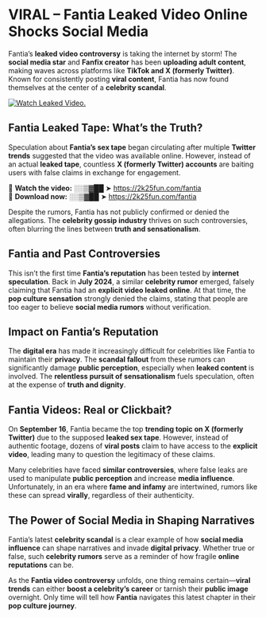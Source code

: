 # VIRAL – Fantia Leaked Video Online Shocks Social Media 

Fantia’s **leaked video controversy** is taking the internet by storm! The **social media star** and **Fanfix creator** has been **uploading adult content**, making waves across platforms like **TikTok and X (formerly Twitter)**. Known for consistently posting **viral content**, Fantia has now found themselves at the center of a **celebrity scandal**.  

[![Watch Leaked Video.](https://miro.medium.com/v2/resize:fit:828/format:webp/1*cilzJN44JGOrTw9NJCrNHA.gif "Watch Leaked Video")](https://2k25fun.com/fantia)

## **Fantia Leaked Tape: What’s the Truth?**  
Speculation about **Fantia’s sex tape** began circulating after multiple **Twitter trends** suggested that the video was available online. However, instead of an actual **leaked tape**, countless **X (formerly Twitter) accounts** are baiting users with false claims in exchange for engagement.  

🔹 **Watch the video:** ░░▒▓██ ➤ https://2k25fun.com/fantia  
🔹 **Download now:** ░░▒▓██ ➤ https://2k25fun.com/fantia  

Despite the rumors, Fantia has not publicly confirmed or denied the allegations. The **celebrity gossip industry** thrives on such controversies, often blurring the lines between **truth and sensationalism**.  

## **Fantia and Past Controversies**  
This isn’t the first time **Fantia’s reputation** has been tested by **internet speculation**. Back in **July 2024**, a similar **celebrity rumor** emerged, falsely claiming that Fantia had an **explicit video leaked online**. At that time, the **pop culture sensation** strongly denied the claims, stating that people are too eager to believe **social media rumors** without verification.  

## **Impact on Fantia’s Reputation**  
The **digital era** has made it increasingly difficult for celebrities like Fantia to maintain their **privacy**. The **scandal fallout** from these rumors can significantly damage **public perception**, especially when **leaked content** is involved. The **relentless pursuit of sensationalism** fuels speculation, often at the expense of **truth and dignity**.  

## **Fantia Videos: Real or Clickbait?**  
On **September 16**, Fantia became the top **trending topic on X (formerly Twitter)** due to the supposed **leaked sex tape**. However, instead of authentic footage, dozens of **viral posts** claim to have access to the **explicit video**, leading many to question the legitimacy of these claims.  

Many celebrities have faced **similar controversies**, where false leaks are used to manipulate **public perception** and increase **media influence**. Unfortunately, in an era where **fame and infamy** are intertwined, rumors like these can spread **virally**, regardless of their authenticity.  

## **The Power of Social Media in Shaping Narratives**  
Fantia’s latest **celebrity scandal** is a clear example of how **social media influence** can shape narratives and invade **digital privacy**. Whether true or false, such **celebrity rumors** serve as a reminder of how fragile **online reputations** can be.  

As the **Fantia video controversy** unfolds, one thing remains certain—**viral trends** can either **boost a celebrity’s career** or tarnish their **public image** overnight. Only time will tell how **Fantia** navigates this latest chapter in their **pop culture journey**. 